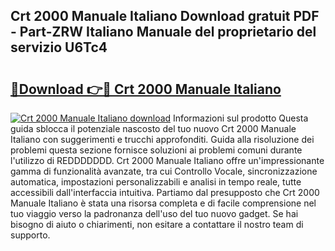 ## Crt 2000 Manuale Italiano Download gratuit PDF - Part-ZRW Italiano Manuale del proprietario del servizio U6Tc4

# <h2><a href="http://dfai1mi.blite.top/?on=Crt+2000+Manuale+Italiano">🔗Download 👉🔴 Crt 2000 Manuale Italiano</a></h2>

[![Crt 2000 Manuale Italiano download](https://i.imgur.com/lujVjoI.png)](http://dfai1mi.blite.top/?on=Crt+2000+Manuale+Italiano)
Informazioni sul prodotto Questa guida sblocca il potenziale nascosto del tuo nuovo Crt 2000 Manuale Italiano con suggerimenti e trucchi approfonditi. Guida alla risoluzione dei problemi questa sezione fornisce soluzioni ai problemi comuni durante l'utilizzo di REDDDDDDD. Crt 2000 Manuale Italiano offre un'impressionante gamma di funzionalità avanzate, tra cui Controllo Vocale, sincronizzazione automatica, impostazioni personalizzabili e analisi in tempo reale, tutte accessibili dall'interfaccia intuitiva. Partiamo dal presupposto che Crt 2000 Manuale Italiano è stata una risorsa completa e di facile comprensione nel tuo viaggio verso la padronanza dell'uso del tuo nuovo gadget. Se hai bisogno di aiuto o chiarimenti, non esitare a contattare il nostro team di supporto.
